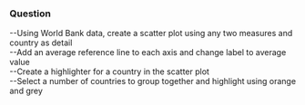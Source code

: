 ### Question
--Using World Bank data, create a scatter plot using any two measures and country as detail  
--Add an average reference line to each axis and change label to average value  
--Create a highlighter for a country in the scatter plot  
--Select a number of countries to group together and highlight using orange and grey  